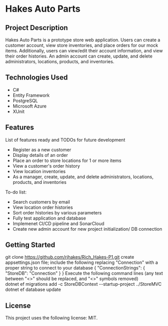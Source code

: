# Hakes Auto Parts

## Project Description

Hakes Auto Parts is a prototype store web application. Users can create a customer account, view store inventories, and place orders for our mock items. 
Additionally, users can view/edit their account information, and view their order histories. An admin account can create, update, and delete administrators, 
locations, products, and inventories.

## Technologies Used

* C#
* Entity Framework
* PostgreSQL
* Microsoft Azure
* XUnit

## Features

List of features ready and TODOs for future development
* Register as a new customer
* Display details of an order
* Place an order to store locations for 1 or more items
* View a customer's order history
* View location inventories
* As a manager, create, update, and delete administrators, locations, products, and inventories

To-do list:
* Search customers by email
* View location order histories
* Sort order histories by various parameters
* Fully test application and database
* Implemenet CI/CD pipeline and SonarCloud
* Create new admin account for new project initialization/ DB connection

## Getting Started
   
git clone https://github.com/rjhakes/Rich_Hakes-P1.git
create appsettings.json file; include the following replacing "Connection" with a proper string to connect to your database
  {
    "ConnectionStrings": {
      "StoreDB": "Connection"
    }
  }
Execute the following command lines (any text between "<>" should be replaced, and "<>" symbols removed)  
dotnet ef migrations add <migrationName> -c StoreDBContext --startup-project ../StoreMVC
dotnet ef database update


## License

This project uses the following license: MIT.

